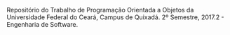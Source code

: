 Repositório do Trabalho de Programação Orientada a Objetos da Universidade Federal do Ceará, Campus de Quixadá. 2º Semestre, 2017.2 - Engenharia de Software.
